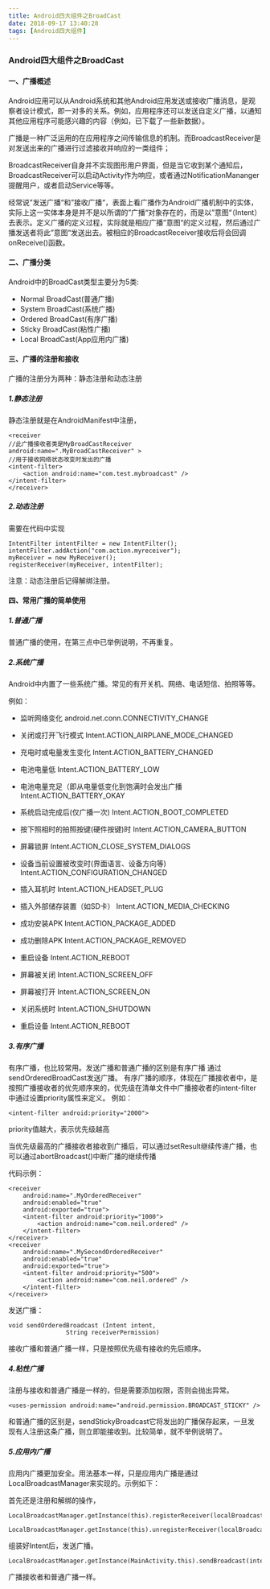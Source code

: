 ```yaml
---
title: Android四大组件之BroadCast
date: 2018-09-17 13:40:28
tags: [Android四大组件]
---
```


### Android四大组件之BroadCast

#### 一、广播概述

Android应用可以从Android系统和其他Android应用发送或接收广播消息，是观察者设计模式，即一对多的关系。例如，应用程序还可以发送自定义广播，以通知其他应用程序可能感兴趣的内容（例如，已下载了一些新数据）。

广播是一种广泛运用的在应用程序之间传输信息的机制。而BroadcastReceiver是对发送出来的广播进行过滤接收并响应的一类组件；

BroadcastReceiver自身并不实现图形用户界面，但是当它收到某个通知后，BroadcastReceiver可以启动Activity作为响应，或者通过NotificationMananger提醒用户，或者启动Service等等。

经常说”发送广播“和”接收广播“，表面上看广播作为Android广播机制中的实体，实际上这一实体本身是并不是以所谓的”广播“对象存在的，而是以”意图“（Intent）去表示。定义广播的定义过程，实际就是相应广播”意图“的定义过程，然后通过广播发送者将此”意图“发送出去。被相应的BroadcastReceiver接收后将会回调onReceive()函数。


#### 二、广播分类

Android中的BroadCast类型主要分为5类:

* Normal BroadCast(普通广播)
* System BroadCast(系统广播)
* Ordered BroadCast(有序广播)
* Sticky BroadCast(粘性广播)
* Local BroadCast(App应用内广播)


#### 三、广播的注册和接收

广播的注册分为两种：静态注册和动态注册

##### 1.静态注册

静态注册就是在AndroidManifest中注册，

	<receiver 
    //此广播接收者类是MyBroadCastReceiver
    android:name=".MyBroadCastReceiver" >
    //用于接收网络状态改变时发出的广播
    <intent-filter>
        <action android:name="com.test.mybroadcast" />
    </intent-filter>
	</receiver>
	
	
##### 2.动态注册

需要在代码中实现

    IntentFilter intentFilter = new IntentFilter();
    intentFilter.addAction("com.action.myreceiver");
    myReceiver = new MyReceiver();
    registerReceiver(myReceiver, intentFilter);

注意：动态注册后记得解绑注册。


#### 四、常用广播的简单使用

##### 1.普通广播

普通广播的使用，在第三点中已举例说明，不再重复。

##### 2.系统广播

Android中内置了一些系统广播。常见的有开关机、网络、电话短信、拍照等等。

例如：

* 监听网络变化	android.net.conn.CONNECTIVITY_CHANGE

* 关闭或打开飞行模式	Intent.ACTION_AIRPLANE_MODE_CHANGED

* 充电时或电量发生变化	Intent.ACTION_BATTERY_CHANGED

* 电池电量低	Intent.ACTION_BATTERY_LOW

* 电池电量充足（即从电量低变化到饱满时会发出广播	Intent.ACTION_BATTERY_OKAY

* 系统启动完成后(仅广播一次)	Intent.ACTION_BOOT_COMPLETED

* 按下照相时的拍照按键(硬件按键)时	Intent.ACTION_CAMERA_BUTTON

* 屏幕锁屏	Intent.ACTION_CLOSE_SYSTEM_DIALOGS

* 设备当前设置被改变时(界面语言、设备方向等)	Intent.ACTION_CONFIGURATION_CHANGED

* 插入耳机时	Intent.ACTION_HEADSET_PLUG

* 插入外部储存装置（如SD卡）	Intent.ACTION_MEDIA_CHECKING

* 成功安装APK	Intent.ACTION_PACKAGE_ADDED

* 成功删除APK	Intent.ACTION_PACKAGE_REMOVED

* 重启设备	Intent.ACTION_REBOOT

* 屏幕被关闭	Intent.ACTION_SCREEN_OFF

* 屏幕被打开	Intent.ACTION_SCREEN_ON

* 关闭系统时	Intent.ACTION_SHUTDOWN

* 重启设备	Intent.ACTION_REBOOT


##### 3.有序广播

有序广播，也比较常用。发送广播和普通广播的区别是有序广播 通过sendOrderedBroadCast发送广播。
有序广播的顺序，体现在广播接收者中，是按照广播接收者的优先顺序来的，优先级在清单文件中广播接收者的intent-filter中通过设置priority属性来定义。
例如：
	
	<intent-filter android:priority="2000">
	
priority值越大，表示优先级越高

当优先级最高的广播接收者接收到广播后，可以通过setResult继续传递广播，也可以通过abortBroadcast()中断广播的继续传播

代码示例：

	<receiver
        android:name=".MyOrderedReceiver"
        android:enabled="true"
        android:exported="true">
        <intent-filter android:priority="1000">
            <action android:name="com.neil.ordered" />
        </intent-filter>
    </receiver>
    <receiver
        android:name=".MySecondOrderedReceiver"
        android:enabled="true"
        android:exported="true">
        <intent-filter android:priority="500">
            <action android:name="com.neil.ordered" />
        </intent-filter>
    </receiver>
    
   
 发送广播：
 
	void sendOrderedBroadcast (Intent intent, 
	                String receiverPermission)
	                
接收广播和普通广播一样，只是按照优先级有接收的先后顺序。

##### 4.粘性广播

注册与接收和普通广播是一样的，但是需要添加权限，否则会抛出异常。


	<uses-permission android:name="android.permission.BROADCAST_STICKY" />

和普通广播的区别是，sendStickyBroadcast它将发出的广播保存起来，一旦发现有人注册这条广播，则立即能接收到。比较简单，就不举例说明了。

##### 5.应用内广播

应用内广播更加安全。用法基本一样，只是应用内广播是通过LocalBroadcastManager来实现的。示例如下：

首先还是注册和解绑的操作，
        	
	LocalBroadcastManager.getInstance(this).registerReceiver(localBroadcastDemo,intentFilter);

	LocalBroadcastManager.getInstance(this).unregisterReceiver(localBroadcastDemo);


组装好Intent后，发送广播。

	LocalBroadcastManager.getInstance(MainActivity.this).sendBroadcast(intent);
	
广播接收者和普通广播一样。










	




